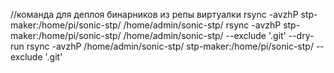 //команда для деплоя бинарников из репы виртуалки
rsync -avzhP  stp-maker:/home/pi/sonic-stp/ /home/admin/sonic-stp/
rsync -avzhP  stp-maker:/home/pi/sonic-stp/ /home/admin/sonic-stp/ --exclude '.git'  --dry-run
rsync -avzhP /home/admin/sonic-stp/  stp-maker:/home/pi/sonic-stp/  --exclude '.git' 
